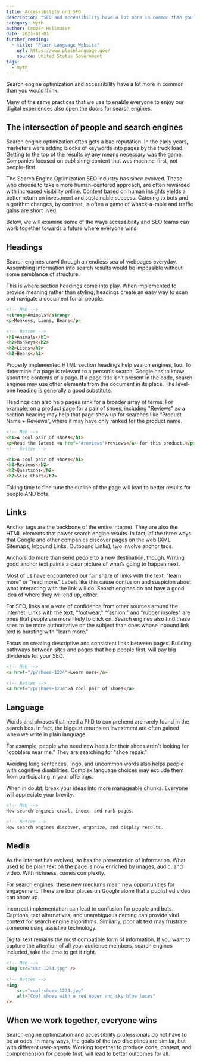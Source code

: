 ```yaml
---
title: Accessibility and SEO
description: "SEO and accessibility have a lot more in common than you would think. Many of the same practices that we use to further enable people to enjoy our digital experiences are also great for search engines."
category: Myth
author: Cooper Hollmaier
date: 2021-07-01
further_reading:
  - title: "Plain Language Website"
    url: https://www.plainlanguage.gov/
    source: United States Government
tags:
  - myth
---
```


Search engine optimization and accessibility have a lot more in common than you would think.

Many of the same practices that we use to enable everyone to enjoy our digital experiences also open the doors for search engines.

## The intersection of people and search engines

Search engine optimization often gets a bad reputation. In the early years, marketers were adding blocks of keywords into pages by the truck load. Getting to the top of the results by any means necessary was the game. Companies focused on publishing content that was machine-first, not people-first.

The Search Engine Optimization <abbr>SEO</abbr> industry has since evolved. Those who choose to take a more human-centered approach, are often rewarded with increased visibility online. Content based on human insights yields a better return on investment and sustainable success. Catering to bots and algorithm changes, by contrast, is often a game of whack-a-mole and traffic gains are short lived.

Below, we will examine some of the ways accessibility and <abbr>SEO</abbr> teams can work together towards a future where everyone wins.

## Headings

Search engines crawl through an endless sea of webpages everyday. Assembling information into search results would be impossible without some semblance of structure.

This is where section headings come into play. When implemented to provide meaning rather than styling, headings create an easy way to scan and navigate a document for all people.

```html
<!-- Meh -->
<strong>Animals</strong>
<p>Monkeys, Lions, Bears</p>

<!-- Better -->
<h1>Animals</h1>
<h2>Monkeys</h2>
<h2>Lions</h2>
<h2>Bears</h2>
```

Properly implemented HTML section headings help search engines, too. To determine if a page is relevant to a person's search, Google has to know about the contents of a page. If a page title isn’t present in the code, search engines may use other elements from the document in its place. The level-one heading is generally a good substitute.

Headings can also help pages rank for a broader array of terms. For example, on a product page for a pair of shoes, including
"Reviews" as a section heading may help that page show up for searches like “Product Name + Reviews”, where it may have only ranked for the product name.

```html
<!-- Meh -->
<h1>A cool pair of shoes</h1>
<p>Read the latest <a href="#reviews">reviews</a> for this product.</p>
<!-- Better -->

<h1>A cool pair of shoes</h1>
<h2>Reviews</h2>
<h2>Questions</h2>
<h2>Size Chart</h2>
```

Taking time to fine tune the outline of the page will lead to better results for people AND bots.

## Links

Anchor tags are the backbone of the entire internet. They are also the <abbr>HTML</abbr> elements that power search engine results. In fact, of the three ways that Google and other companies discover pages on the web (XML Sitemaps, Inbound Links, Outbound Links), two involve anchor tags.

Anchors do more than send people to a new destination, though. Writing good anchor text paints a clear picture of what’s going to happen next.

Most of us have encountered our fair share of links with the text, "learn more" or "read more." Labels like this cause confusion and suspicion about what interacting with the link will do. Search engines do not have a good idea of where they will end up, either.

For <abbr>SEO</abbr>, links are a vote of confidence from other sources around the internet. Links with the text, "footwear," "fashion," and "rubber insoles" are ones that people are more likely to click on. Search engines also find these sites to be more authoritative on the subject than ones whose inbound link text is bursting with "learn more."

Focus on creating descriptive and consistent links between pages. Building pathways between sites and pages that help people first, will pay big dividends for your <abbr>SEO</abbr>.

```html
<!-- Meh -->
<a href="/p/shoes-1234">Learn more</a>

<!-- Better -->
<a href="/p/shoes-1234">A cool pair of shoes</a>
```

## Language

Words and phrases that need a PhD to comprehend are rarely found in the search box. In fact, the biggest returns on investment are often gained when we write in plain language.

For example, people who need new heels for their shoes aren't looking for "cobblers near me." They are searching for "shoe repair."

Avoiding long sentences, lingo, and uncommon words also helps people with cognitive disabilities. Complex language choices may exclude them from participating in your offerings.

When in doubt, break your ideas into more manageable chunks. Everyone will appreciate your brevity.

```html
<!-- Meh -->
How search engines crawl, index, and rank pages.

<!-- Better -->
How search engines discover, organize, and display results.
```

## Media

As the internet has evolved, so has the presentation of information. What used to be plain text on the page is now enriched by images, audio, and video. With richness, comes complexity.

For search engines, these new mediums mean new opportunities for engagement. There are four places on Google alone that a published video can show up.

Incorrect implementation can lead to confusion for people and bots. Captions, text alternatives, and unambiguous naming can provide vital context for search engine algorithms. Similarly, poor alt text may frustrate someone using assistive technology.

Digital text remains the most compatible form of information. If you want to capture the attention of all your audience members, search engines included, take the time to get it right.

```html
<!-- Meh -->
<img src="dsc-1234.jpg" />

<!-- Better -->
<img
	src="cool-shoes-1234.jpg"
	alt="Cool shoes with a red upper and sky blue laces"
/>
```

## When we work together, everyone wins

Search engine optimization and accessibility professionals do not have to be at odds. In many ways, the goals of the two disciplines are similar, but with different user-agents. Working together to produce code, content, and comprehension for people first, will lead to better outcomes for all.
